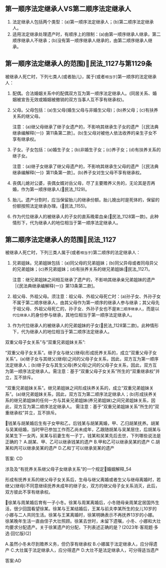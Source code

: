 ## 第一顺序法定继承人VS第二顺序法定继承人

1. 法定继承人包括两个类型：(a)第一顺序法定继承人；(b)第二顺序法定继承人。
2. 适用法定继承处理遗产时，有顺序上的限制：(a)由第一顺序继承人继承，第二顺序继承人不继承；(b)没有第一顺序继承人继承的，由第二顺序继承人继承。


## 第一顺序法定继承人的范围)🚪民法_1127与第1129条


被继承人死亡时，下列七类人(或者胎儿)，属于(或者`相当于`)第一顺序的法定继承人：
1. 配偶。合法婚姻关系中的配偶双方互为第一顺序法定继承人。(同居关系、婚姻被宣告无效或婚姻被撤销的双方当事人互不享有继承权)。
2. 父母。父母包括：(a)生父母(婚生父母与非婚生父母)；(b)养父母；(c)有扶养关系的继父母。

    注意：(a)继父母继承了继子女遗产的，不影响其继承生子女的遗产［《民法典继承编解释(一)》第11条第二款］。(b)生父母对被他人依法收养的亲生子女不享有继承权。

3. 子女。子女包括：(a)婚生子女；(b)非婚生子女；(c)养子女；(d)有扶养关系的继子女。

    注意：(a)继子女继承了继父母遗产的，不影响其继承生父母的遗产［《民法典继承编解释(一)》第11条第一款］。(b)养子女对生父母不享有继承权。

4. 丧偶儿媳对公婆，丧偶女婿对岳父母，尽了主要赡养义务的，无论其是否再婚，作为第一顺序继承人(🚪民法_1129)。
5. 胎儿。遗产分割时，应当保留胎儿的继承份额。胎儿娩出时是死体的，保留的份额按照法定继承办理。(🚪民法_1155)。
6. 作为代位继承人的被继承人的子女的直系晚辈血亲(🚪民法_1128第一款)。此种情形下，代为继承人的地位相当于第一顺序法定继承人。



## 第二顺序法定继承人的范围🚪民法_1127


被继承人死亡时，下列三类人属于(或者`相当于`)第二顺序的法定继承人：
1. 兄弟姐妹。兄弟姐妹包括：(a)同父母的兄弟姐妹；(b)同父异母或者同母异父的兄弟姐妹；(c)养兄弟姐妹；(d)有扶养关系的继兄弟姐妹(🚪民法_1127)。

    注意：继兄弟姐妹之间相互继承了遗产的，不影响其继承亲兄弟姐妹的遗产［《民法典继承编解释(一)》第13条第二款]。

2. 祖父母、外祖父母。须注意：祖父母、外祖父母死亡时：(a)孙子女、外孙子女不属于第二顺序继承人，由其父母作为第一顺序的继承人参与继承；其父母先于祖父母、外祖父母死亡的，孙子女、外孙子女也不是`第二顺序继承人`，而是以`代位继承人`的身份参与继承，其地位相当于第一顺序法定继承人。
3. 作为代位继承人的被继承人的兄弟姐妹的子女(🚪民法_1128第二款)。此种情形下，代为继承人的地位相当于第二顺序法定继承人。

双重父母子女关系”与“双重兄弟姐妹关系”:

“双重父母子女关系”。继子女与继父(继母)形成抚养关系的，成立“双重父母子女关系”。(a)继子女与其继父(继母)之间的父母子女关系，因此，双方互为第一顺序法定继承人；(b)继子女与其生父母(养父母)之间的父母子女关系，因此，双方互为第一顺序法定继承人。需注意：基于“双重父母子女关系”所生的“双重继承权”并立，互不排斥。


“双重兄弟姐妹关系”。继兄弟姐妹之间形成扶养关系的，成立“双重兄弟姐妹关系”。(a)继兄弟姐妹关系，因此，双方互为第二顺序法定继承人；(b)形成扶养关系的继兄弟姐妹的任何一方与其亲兄弟姐妹(养兄弟姐妹)之间兄弟姐妹关系，因此，双方互为第二顺序法定继承人。
需注意：基于“双重兄弟姐妹关系”所生的“双重继承权”并立，互不排斥。



🍐钱某与胡某婚后生有子女甲和乙，后钱某与胡某离婚，甲、乙归胡某抚养。胡某与吴某结婚，当时甲已参加工作而乙尚未成年，乙跟随胡某与吴某居住，后胡某与吴某生下一女丙，吴某与前妻生有一子丁。钱某和吴某先后去世，下列哪些说法是正确的？
A.胡某、甲、乙可以继承钱某的遗产
B.甲和乙可以继承吴某的遗产
C.胡某和丙可以继承吴某的遗产
D.乙和丁可以继承吴某的遗产

答案: CD


涉及及“有抚养关系继父母子女继承关系”的一个规定🚪婚姻解释_54

形成有抚养关系的继父母子女关系后，生母与继父离婚或者生父与继母离婚时，若继父(继母)不同意继续抚养未成年的继子女，双方的继父母子女关系消灭，此后，双方彼此不享有继承权。

🍐徐某与周某婚后育有一子小冬。徐某与周某离婚后，小冬随母亲周某定居国外生活，很少回国看望徐某。徐某与王某结婚后，王某与前夫李某所生的女儿10岁的小娜与二人共同生活。徐某与王某离婚时，徐某明确表示不再抚养13岁的小娜。徐某晚年生活一直由侄子大壮照顾。徐某去世时，未留下遗嘱，小冬、小娜和大壮均要求分配遗产。关于徐某遗产的分配，下列表述正确的是？(2023年·客观题·多选·回忆版)(2]

A.虽然小冬未尽到赡养义务，但仍享有继承权
B.小娜属于法定继承人，应分得遗产
C.大壮属于法定继承人，应分得遗产
D.大壮不是法定继承人，可分得适当遗产

答案:AD
